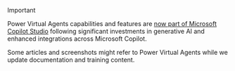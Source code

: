 > [!IMPORTANT]
> Power Virtual Agents capabilities and features are [now part of Microsoft Copilot Studio](https://go.microsoft.com/fwlink/?linkid=2252576) following significant investments in generative AI and enhanced integrations across Microsoft Copilot.
>
> Some articles and screenshots might refer to Power Virtual Agents while we update documentation and training content.